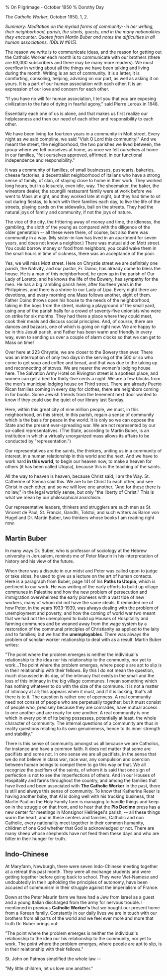 % On Pilgrimage - October 1950
% Dorothy Day

*The Catholic Worker*, October 1950, 1, 2.

*Summary: Meditation on the myriad forms of community--in her writing,
their neighborhood, parish, the siants, guests, and in the many
nationalities they encounter. Quotes from Martin Buber and notes the
difficulties in all human associations. (DDLW \#615).*

The reason we write is to communicate ideas, and the reason for getting
out the Catholic Worker each month is to communicate with our brothers
(there are 63,000 subscribers and there may be many more readers). We
must overflow in writing about all the things we have been talking and
living during the month. Writing is an act of community. It is a letter,
it is comforting, consoling, helping, advising on our part, as well as
asking it on yours. It is a part of our human association with each
other. It is an expression of our love and concern for each other.

"If you have no will for human association, I tell you that you are
exposing civilization to the fate of dying in fearful agony," said
Pierre Leroux in 1848.

Essentially each one of us is alone, and that makes us first realize our
helplessness and then our need of each other and responsibility to each
other.

We have been living for fourteen years in a community in Mott street.
Every night as we said compline, we said "Visit O Lord this community!"
And we meant the street, the neighborhood, the two parishes we lived
between, the group where we felt ourselves at home, as once we felt
ourselves at home in our families, "felt ourselves approved, affirmed,
in our functional independence and responsibility."

It was a community of families, of small businesses, pushcarts,
bakeries, cheese factories, a decentralist neighborhood of Italians who
have a strong sense of family, of clan, of staying close to home in
their work. They worked long hours, but in a leisurely, even idle, way.
The shoemaker, the baker, the winestore dealer, the scungilli restaurant
family were at work before we went to Mass at eight, and they worked
late at night, but they had time to sit out during fiestas, to lunch
with their families each day, to live the life of the streets, playing
cards on the sidewalks, ball on the streets. They had the natural joys
of family and community, if not the joys of nature.

The vice of the city, the frittering away of money and time, the
idleness, the gambling, the sloth of the young as compared with the
diligence of the older generation -- all these were there, of course,
but also there was community in a way. (My sister-in-law has lived in an
apartment for seven years, and does not know a neighbor.) There was
mutual aid on Mott street. You could borrow money or food from
neighbors, you could wake them in the small hours in time of sickness,
there was an acceptance of the poor.

Yes, we will miss Mott street. Here on Chrystie street we are definitely
one parish, the Nativity, and our pastor, Fr. Doino, has already come to
bless the house. He is a man of this neighborhood, he grew up in the
parish of Our Lady of Loretto, and he knows the life of the Bowery, has
sympathy for the men. He has a big rambling parish here, after fourteen
years in the Philippines, and there is a shrine to our Lady of Lipa.
Every night there are devotions, and every morning one Mass follows
another, eight of them. Father Doino throws open his house to the needs
of the neighborhood, taking in the boys from the street, making a
playground of the small yard, using one of the parish halls for a crowd
of seventy-five unionists who were on strike for six months. They had
there a place where they could meet, cook their meals and discuss social
principles. And, of course, there are dances and bazaars, one of which
is going on right now. We are happy to be in this Jesuit parish, and
Father has been warm and friendly in every way, even to sending us over
a couple of alarm clocks so that we can get to Mass on time!

Over here at 223 Chrystie, we are closer to the Bowery than ever. There
was an interruption of only two days in the serving of the 500 or so who
come to get soup and coffee and bread, and that was due to the taking up
and reconnecting of stoves. We are nearer the women's lodging house
here. The Salvation Army Hotel on Rivington street is a spotless place,
and women can get a bed for thirty-five cents a night. We are a few
blocks from the men's municipal lodging house on Third street. There are
already Puerto Rican families coming in every day for clothes, there are
neighbors coming in for books. Some Jewish friends from the tenement
next door wanted to know if they could use the quiet of our library last
Sunday.

Here, within this great city of nine million people, we must, in this
neighborhood, on this street, in this parish, regain a sense of
community which is the basis for peace in the world. It is only so we
can oppose the State and the present ever-spreading war. We are not
represented by our so-called representatives. (The State, according to
Martin Buber, is an institution in which a virtually unorganized mass
allows its affairs to be conducted by "representation.")

Our representatives are the saints, the thinkers, uniting us in a
community of interest, in a human relationship in this world and the
next. And we have to work hard **in this world**, to begin our heaven
now, to make a heaven for others (it has been called Utopia), because
this is the teaching of the saints.

All the way to heaven is heaven, because Christ said, I am the Way. St.
Catherine of Sienna said this. We are to be Christ to each other, and
see Christ in each other, and so we will love one another. "And for
these there is no law," in the legal worldly sense, but only "the
liberty of Christ." This is what we mean by our philosophical anarchism.

Our representative leaders, thinkers and strugglers are such men as St.
Vincent de Paul, St. Francis, Gandhi, Tolstoi, and such writers as Baron
von Hugel and Dr. Martin Buber, two thinkers whose books I am reading
right now.

Martin Buber
------------

In many ways Dr. Buber, who is professor of sociology at the Hebrew
university in Jerusalem, reminds me of Peter Maurin in his
interpretation of history and his view of the future.

When there was a dispute in our midst and Peter was called upon to judge
or take sides, he used to give us a lecture on the art of human
contacts. Here is a paragraph from Buber, page 141 of his **Paths to
Utopia**, which is pertinent to our work. He was writing of the early
efforts to build up village communes in Palestine and how the new
problem of persecution and immigration overwhelmed the early pioneers
with a vast tide of new workers, many of whom did not have the same
ideals. It reminded me of how Peter, in the years 1933-1939, was always
dealing with the problem of unemployment and poverty, and how the coming
of world war two meant that we had not the unemployed to build up Houses
of Hospitality and farming communes and be weaned away from the wage
system by a restoration of the communal principles of Christianity as
applied to the laity and to families; but we had the **unemployables**.
There was always the problem of scholar-worker relationship to deal with
as a result. Martin Buber writes:

"The point where the problem emerges is neither the individual's
relationship to the idea nor his relationship to the community, nor yet
to work…The point where the problem emerges, where people are apt to
slip is in their relationship with their fellows. By this I do not mean
the question, much discussed in its day, of the intimacy that exists in
the small and the loss of this intimacy in the big village communes. I
mean something which has nothing whatever to do with the size of the
commune. It is not a matter of intimacy at all; this appears when it
must, and if it is lacking, that's all there is to it. The question is
rather one of openness. A real community need not consist of people who
are perpetually together; but it must consist of people who, precisely
because they are comrades, have mutual access to one another and are
ready for one another. A real community is one which in every point of
its being possesses, potentially at least, the whole character of
community. The internal questions of a community are thus in reality
questions relating to its own genuineness, hence to its inner strength
and stability."

There is this sense of community amongst us all because we are
Catholics, for instance and have a common faith. It does not matter that
some are pacifists and some not. In one sense we are all pacifists, in
the sense that we do not believe in class war, race war, any compulsion
and coercion between human beings to compel them to go this way or that.
We all recognize the pacifism of the saints, of whom it is said that one
sign of perfection is not to see the imperfections of others. And in our
Houses of Hospitality and farms throughout the country, and among the
families that have lived and been associated with **The Catholic
Worker** in the past, there is still and always this sense of community.
To know that Katherine Reser is having another baby, that Al is doing
well with his trucking business, that Martie Paul on the Holy Family
farm is managing to handle things and keep on in the struggle on that
front, and to hear that the **Pio Decimo** press has a new center for
meetings in Monsignor Hellriegel's parish, -- all these things warm the
heart, and in these centers and families, Catholic and non Catholic,
every nationality meet together in their common humanity, children of
one God whether that God is acknowledged or not. There are many sheep
whose shepherds have not feed them these days and who are bitter in
their hunger for truth.

Indo-Chinese
------------

At Maryfarm, Newburgh, there were seven Indo-Chinese meeting together at
a retreat this past month. They were all exchange students and were
getting together before going back to school. They were Viet-Namese and
undoubtedly in their upholding the principles of autonomy, have been
accused of communism in their struggle against the imperialism of
France.

Down at the Peter Maurin farm we have had a Jew from Israel as a guest
and a young Italian discharged from the army for nervous trouble. I
mentioned in previous **Catholic Worker's** that we bought our present
home from a Korean family. Constantly in our daily lives we are in touch
with our brothers from all parts of the world and we feel ever more and
more that truth Dr. Buber brings out:

"The point where the problem emerges is neither the individual's
relationship to the idea nor his relationship to the community, nor yet
to work. The point where the problem emerges, where people are apt to
slip, is in their relationship with their fellows."

St. John on Patmos simplified the whole law --

"My little children, let us love one another."
